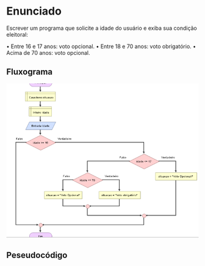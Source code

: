 # Enunciado
Escrever um programa que solicite a idade do usuário e exiba sua condição eleitoral:

• Entre 16 e 17 anos: voto opcional.
• Entre 18 e 70 anos: voto obrigatório.
• Acima de 70 anos: voto opcional.

## Fluxograma
![fluxograma do exercício 13](./Capture.PNG)

## Peseudocódigo

``` 

```
